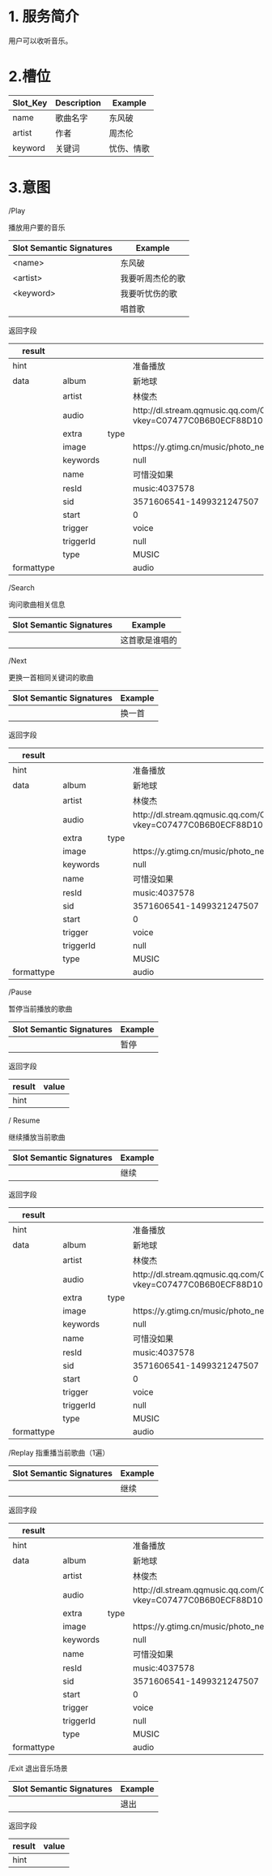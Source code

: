 # 1. 服务简介

用户可以收听音乐。

# 2.槽位

| **Slot\_Key** | **Description** | **Example** |
| --- | --- | --- |
| name | 歌曲名字 | 东风破 |
| artist | 作者 | 周杰伦 |
| keyword | 关键词 | 忧伤、情歌 |

# 3.意图

\/Play

播放用户要的音乐

| **Slot Semantic Signatures** | **Example** |
| --- | --- |
| &lt;name&gt; | 东风破 |
| &lt;artist&gt; | 我要听周杰伦的歌 |
| &lt;keyword&gt; | 我要听忧伤的歌 |
|  | 唱首歌 |

返回字段

| **result** |  |  | **value** |
| --- | --- | --- | --- |
| hint |  |  | 准备播放 |
| data | album |  | 新地球 |
|  | artist |  | 林俊杰 |
|  | audio |  | http:\/\/dl.stream.qqmusic.qq.com\/C200004295Et37taLD.m4a?vkey=C07477C0B6B0ECF88D100FE3B64D763619D954BFA9C6DC8F0D784B9B1C006CC8EF59D603C417313906D7C10741AA3E543CEF725CBC488CAE&guid=6758412345&fromtag=30 |
|  | extra | type |  |
|  | image |  | https:\/\/y.gtimg.cn\/music\/photo\_new\/T002R300x300M000001IV22P1RDX7p.jpg?max\_age=2592000 |
|  | keywords |  | null |
|  | name |  | 可惜没如果 |
|  | resId |  | music:4037578 |
|  | sid |  | 3571606541-1499321247507 |
|  | start |  | 0 |
|  | trigger |  | voice |
|  | triggerId |  | null |
|  | type |  | MUSIC |
| formattype |  |  | audio |

\/Search

询问歌曲相关信息

| **Slot Semantic Signatures** | **Example** |
| --- | --- |
|  | 这首歌是谁唱的 |

\/Next

更换一首相同关键词的歌曲

| **Slot Semantic Signatures** | **Example** |
| --- | --- |
|  | 换一首 |

返回字段

| **result** |  |  | **value** |
| --- | --- | --- | --- |
| hint |  |  | 准备播放 |
| data | album |  | 新地球 |
|  | artist |  | 林俊杰 |
|  | audio |  | http:\/\/dl.stream.qqmusic.qq.com\/C200004295Et37taLD.m4a?vkey=C07477C0B6B0ECF88D100FE3B64D763619D954BFA9C6DC8F0D784B9B1C006CC8EF59D603C417313906D7C10741AA3E543CEF725CBC488CAE&guid=6758412345&fromtag=30 |
|  | extra | type |  |
|  | image |  | https:\/\/y.gtimg.cn\/music\/photo\_new\/T002R300x300M000001IV22P1RDX7p.jpg?max\_age=2592000 |
|  | keywords |  | null |
|  | name |  | 可惜没如果 |
|  | resId |  | music:4037578 |
|  | sid |  | 3571606541-1499321247507 |
|  | start |  | 0 |
|  | trigger |  | voice |
|  | triggerId |  | null |
|  | type |  | MUSIC |
| formattype |  |  | audio |

\/Pause

暂停当前播放的歌曲

| **Slot Semantic Signatures** | **Example** |
| --- | --- |
|  | 暂停 |

返回字段

| **result** | **value** |
| --- | --- |
| hint |  |

\/ Resume

继续播放当前歌曲

| **Slot Semantic Signatures** | **Example** |
| --- | --- |
|  | 继续 |

返回字段

| **result** |  |  | **value** |
| --- | --- | --- | --- |
| hint |  |  | 准备播放 |
| data | album |  | 新地球 |
|  | artist |  | 林俊杰 |
|  | audio |  | http:\/\/dl.stream.qqmusic.qq.com\/C200004295Et37taLD.m4a?vkey=C07477C0B6B0ECF88D100FE3B64D763619D954BFA9C6DC8F0D784B9B1C006CC8EF59D603C417313906D7C10741AA3E543CEF725CBC488CAE&guid=6758412345&fromtag=30 |
|  | extra | type |  |
|  | image |  | https:\/\/y.gtimg.cn\/music\/photo\_new\/T002R300x300M000001IV22P1RDX7p.jpg?max\_age=2592000 |
|  | keywords |  | null |
|  | name |  | 可惜没如果 |
|  | resId |  | music:4037578 |
|  | sid |  | 3571606541-1499321247507 |
|  | start |  | 0 |
|  | trigger |  | voice |
|  | triggerId |  | null |
|  | type |  | MUSIC |
| formattype |  |  | audio |

\/Replay
指重播当前歌曲（1遍）

| **Slot Semantic Signatures** | **Example** |
| --- | --- |
|  | 继续 |

返回字段

| **result** |  |  | **value** |
| --- | --- | --- | --- |
| hint |  |  | 准备播放 |
| data | album |  | 新地球 |
|  | artist |  | 林俊杰 |
|  | audio |  | http:\/\/dl.stream.qqmusic.qq.com\/C200004295Et37taLD.m4a?vkey=C07477C0B6B0ECF88D100FE3B64D763619D954BFA9C6DC8F0D784B9B1C006CC8EF59D603C417313906D7C10741AA3E543CEF725CBC488CAE&guid=6758412345&fromtag=30 |
|  | extra | type |  |
|  | image |  | https:\/\/y.gtimg.cn\/music\/photo\_new\/T002R300x300M000001IV22P1RDX7p.jpg?max\_age=2592000 |
|  | keywords |  | null |
|  | name |  | 可惜没如果 |
|  | resId |  | music:4037578 |
|  | sid |  | 3571606541-1499321247507 |
|  | start |  | 0 |
|  | trigger |  | voice |
|  | triggerId |  | null |
|  | type |  | MUSIC |
| formattype |  |  | audio |

\/Exit
退出音乐场景

| **Slot Semantic Signatures** | **Example** |
| --- | --- |
|  | 退出 |

返回字段

| **result** | **value** |
| --- | --- |
| hint |  |

